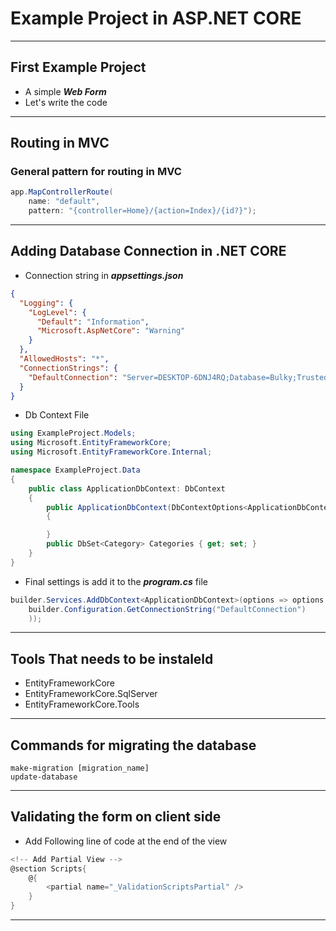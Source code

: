 # Example Project in ASP.NET CORE


--- ---
## First Example Project

- A simple **_Web Form_** 
- Let's write the code
--- ---
## Routing in MVC
### General pattern for routing in MVC
```C#
app.MapControllerRoute(
    name: "default",
    pattern: "{controller=Home}/{action=Index}/{id?}");
```
--- ---
## Adding Database Connection in .NET CORE

- Connection string in **_appsettings.json_**
```json
{
  "Logging": {
    "LogLevel": {
      "Default": "Information",
      "Microsoft.AspNetCore": "Warning"
    }
  },
  "AllowedHosts": "*",
  "ConnectionStrings": {
    "DefaultConnection": "Server=DESKTOP-6DNJ4RQ;Database=Bulky;Trusted_Connection=True;TrustServerCertificate=True;"
  }
}
```

- Db Context File 
```C#
using ExampleProject.Models;
using Microsoft.EntityFrameworkCore;
using Microsoft.EntityFrameworkCore.Internal;

namespace ExampleProject.Data
{
    public class ApplicationDbContext: DbContext
    {
        public ApplicationDbContext(DbContextOptions<ApplicationDbContext> options) : base(options)
        {

        }
        public DbSet<Category> Categories { get; set; }
    }
}
```

- Final settings is add it to the **_program.cs_** file

```C#
builder.Services.AddDbContext<ApplicationDbContext>(options => options.UseSqlServer(
    builder.Configuration.GetConnectionString("DefaultConnection")
    ));
```
--- ---
## Tools That needs to be instaleld

- EntityFrameworkCore
- EntityFrameworkCore.SqlServer
- EntityFrameworkCore.Tools
--- ---
## Commands for migrating the database

```shell
make-migration [migration_name]
update-database
```
--- ---
## Validating the form on client side

- Add Following line of code at the end of the view
```C#
<!-- Add Partial View -->
@section Scripts{
    @{
        <partial name="_ValidationScriptsPartial" />
    }
}
```
--- ---